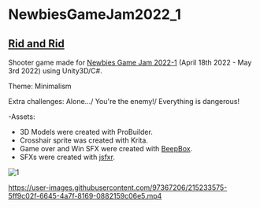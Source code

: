  # NewbiesGameJam2022_1 
 ## [Rid and Rid](https://shizuniik.itch.io/rid-and-rid)
 Shooter game made for [Newbies Game Jam 2022-1](https://itch.io/jam/newbies) (April 18th 2022 - May 3rd 2022) using Unity3D/C#.
 
 Theme: Minimalism
 
 Extra challenges: Alone.../ You're the enemy!/ Everything is dangerous!
 
 -Assets: 
  - 3D Models were created with ProBuilder.  
  - Crosshair sprite was created with Krita.
  - Game over and Win SFX were created with [BeepBox](https://www.beepbox.co).
  - SFXs were created with [jsfxr](https://sfxr.me/). 
 
 
![1](https://user-images.githubusercontent.com/97367206/215233337-8041bf16-5fa0-4e72-a091-884ec7010058.jpg)

https://user-images.githubusercontent.com/97367206/215233575-5ff9c02f-6645-4a7f-8169-0882159c06e5.mp4

